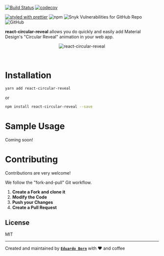 [![Build Status](https://travis-ci.com/nosachamos/react-circular-reveal.svg?branch=master)](https://travis-ci.com/nosachamos/react-circular-reveal)
[![codecov](https://codecov.io/gh/nosachamos/react-circular-reveal/branch/master/graph/badge.svg)](https://codecov.io/gh/nosachamos/react-circular-reveal)

[![styled with prettier](https://img.shields.io/badge/styled_with-prettier-ff69b4.svg)](https://github.com/prettier/prettier)
![npm](https://img.shields.io/npm/v/react-circular-reveal.svg)
![Snyk Vulnerabilities for GitHub Repo](https://img.shields.io/snyk/vulnerabilities/github/nosachamos/react-circular-reveal.svg)
![GitHub](https://img.shields.io/github/license/nosachamos/react-circular-reveal.svg)

**react-circular-reveal** allows you do quickly and easily add Material Design's "Circular Reveal" animation in your web app.

<p align="center">
<img src="https://github.com/nosachamos/react-circular-reveal/raw/master/docs/_media/logo.png" alt="react-circular-reveal" style="max-width:100%;">
</p>

<br/>

# Installation

```sh
yarn add react-circular-reveal
```

or

```sh
npm install react-circular-reveal --save
```

# Sample Usage

Coming soon!


# Contributing

Contributions are very welcome!

We follow the "fork-and-pull" Git workflow.

1. **Create a Fork and clone it**
2. **Modify the Code**
3. **Push your Changes**
4. **Create a Pull Request**

## License

MIT

---

Created and maintained by **[`Eduardo Born`](http://github.com/nosachamos)** with ❤ and coffee
